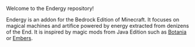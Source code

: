 Welcome to the Endergy repository!

Endergy is an addon for the Bedrock Edition of Minecraft. It focuses on magical machines and artifice powered by energy extracted from denizens of the End. It is inspired by magic mods from Java Edition such as [Botania](https://github.com/Vazkii/Botania) or [Embers](https://www.curseforge.com/minecraft/mc-mods/embers). 
